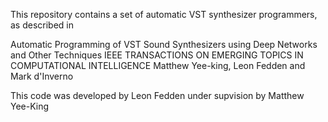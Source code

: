 This repository contains a set of automatic VST synthesizer programmers, as described in 

Automatic Programming of VST Sound Synthesizers using Deep Networks and Other Techniques
IEEE TRANSACTIONS ON EMERGING TOPICS IN COMPUTATIONAL INTELLIGENCE
Matthew Yee-king, Leon Fedden and Mark d'Inverno

This code was developed by Leon Fedden under supvision by Matthew Yee-King

